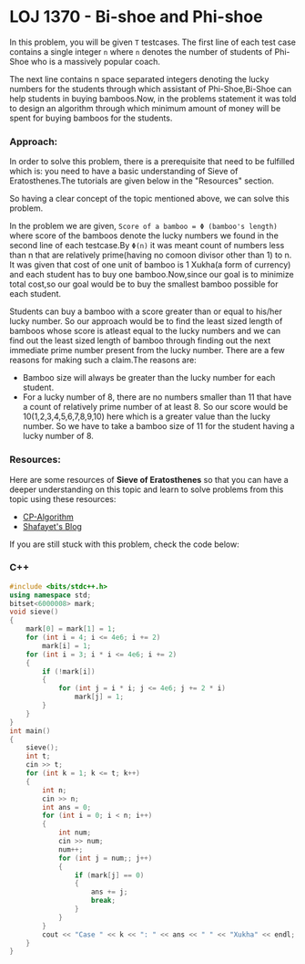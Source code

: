 # LOJ 1370 - Bi-shoe and Phi-shoe

In this problem, you will be given `T` testcases. The first line of each test case contains a single integer `n` where `n` denotes the number of students of Phi-Shoe who is a massively popular coach.

The next line contains n space separated integers denoting the lucky numbers for the students through which assistant of Phi-Shoe,Bi-Shoe can help students in buying bamboos.Now, in the problems statement it was told to design an algorithm through which minimum amount of money will be spent for buying bamboos for the students.


### Approach:
In order to solve this problem, there is a prerequisite that need to be fulfilled which is: you need to have a basic understanding of Sieve of Eratosthenes.The tutorials are given below in the "Resources" section.

So having a clear concept of the topic mentioned above, we can solve this problem.

In the problem we are given, ```Score of a bamboo = Φ (bamboo's length)``` where score of the bamboos denote the lucky numbers we found in the second line of each testcase.By ```Φ(n)``` it was meant count of numbers less than n that are relatively prime(having no comoon divisor other than 1) to n.
It was given that cost of one unit of bamboo is 1 Xukha(a form of currency) and each student has to buy one bamboo.Now,since our goal is to minimize total cost,so our goal would be to buy the smallest bamboo possible for each student.

Students can buy a bamboo with a score greater than or equal to his/her lucky number. So our approach would be to find the least sized length of bamboos whose score is atleast equal to the lucky numbers and we can find out the least sized length of bamboo through finding out the next immediate prime number present from the lucky number. There are a few reasons for making such a claim.The reasons are:

- Bamboo size will always be greater than the lucky number for each student.
- For a lucky number of 8, there are no numbers smaller than 11 that have a count of relatively prime number of at least 8. So our score would be 10(1,2,3,4,5,6,7,8,9,10) here which is a greater value than the lucky number. So we have to take a bamboo size of 11 for the student having a lucky number of 8.

### Resources:
Here are some resources of **Sieve of Eratosthenes** so that you can have a deeper understanding on this topic and learn to solve problems from this topic using these resources:
- [CP-Algorithm](https://cp-algorithms.com/algebra/sieve-of-eratosthenes.html#segmented-sieve)
- [Shafayet's Blog](https://www.shafaetsplanet.com/?p=624)

If you are still stuck with this problem, check the code below:

### C++
```cpp
#include <bits/stdc++.h>
using namespace std;
bitset<6000008> mark;
void sieve()
{
    mark[0] = mark[1] = 1;
    for (int i = 4; i <= 4e6; i += 2)
        mark[i] = 1;
    for (int i = 3; i * i <= 4e6; i += 2)
    {
        if (!mark[i])
        {
            for (int j = i * i; j <= 4e6; j += 2 * i)
                mark[j] = 1;
        }
    }
}
int main()
{
    sieve();
    int t;
    cin >> t;
    for (int k = 1; k <= t; k++)
    {
        int n;
        cin >> n;
        int ans = 0;
        for (int i = 0; i < n; i++)
        {
            int num;
            cin >> num;
            num++;
            for (int j = num;; j++)
            {
                if (mark[j] == 0)
                {
                    ans += j;
                    break;
                }
            }
        }
        cout << "Case " << k << ": " << ans << " " << "Xukha" << endl;
    }
}
```
